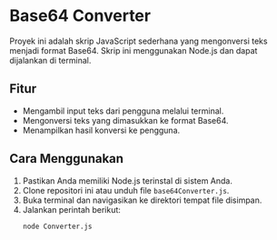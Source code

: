 # Base64 Converter

Proyek ini adalah skrip JavaScript sederhana yang mengonversi teks menjadi format Base64. Skrip ini menggunakan Node.js dan dapat dijalankan di terminal. 

## Fitur
- Mengambil input teks dari pengguna melalui terminal.
- Mengonversi teks yang dimasukkan ke format Base64.
- Menampilkan hasil konversi ke pengguna.

## Cara Menggunakan
1. Pastikan Anda memiliki Node.js terinstal di sistem Anda.
2. Clone repositori ini atau unduh file `base64Converter.js`.
3. Buka terminal dan navigasikan ke direktori tempat file disimpan.
4. Jalankan perintah berikut:
   ```bash
   node Converter.js
